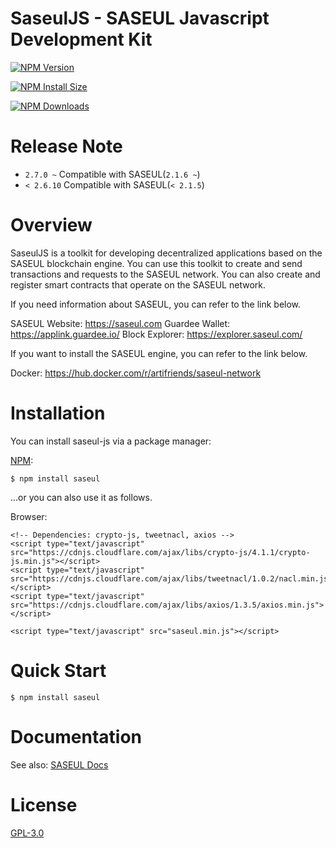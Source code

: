 # SaseulJS - SASEUL Javascript Development Kit

[![NPM Version][npm-version-image]][npm-url]

[![NPM Install Size][npm-install-size-image]][npm-install-size-url]

[![NPM Downloads][npm-downloads-image]][npm-downloads-url]

# Release Note

- `2.7.0 ~` Compatible with SASEUL(`2.1.6 ~`)
- `< 2.6.10` Compatible with SASEUL(`< 2.1.5`)

# Overview

SaseulJS is a toolkit for developing decentralized applications based on the SASEUL blockchain engine.
You can use this toolkit to create and send transactions and requests to the SASEUL network.
You can also create and register smart contracts that operate on the SASEUL network.

If you need information about SASEUL, you can refer to the link below.

SASEUL Website: https://saseul.com
Guardee Wallet: https://applink.guardee.io/
Block Explorer: https://explorer.saseul.com/

If you want to install the SASEUL engine, you can refer to the link below.

Docker: https://hub.docker.com/r/artifriends/saseul-network

# Installation

You can install saseul-js via a package manager:

[NPM](https://www.npmjs.org/):

    $ npm install saseul

...or you can also use it as follows.

Browser:

    <!-- Dependencies: crypto-js, tweetnacl, axios -->
    <script type="text/javascript" src="https://cdnjs.cloudflare.com/ajax/libs/crypto-js/4.1.1/crypto-js.min.js"></script>
    <script type="text/javascript" src="https://cdnjs.cloudflare.com/ajax/libs/tweetnacl/1.0.2/nacl.min.js"></script>
    <script type="text/javascript" src="https://cdnjs.cloudflare.com/ajax/libs/axios/1.3.5/axios.min.js"></script>

    <script type="text/javascript" src="saseul.min.js"></script>

# Quick Start

    $ npm install saseul

# Documentation

See also: [SASEUL Docs](https://docs.saseul.com/)

# License

[GPL-3.0](LICENSE)

[npm-downloads-image]: https://badgen.net/npm/dm/saseul
[npm-downloads-url]: https://npmcharts.com/compare/saseul?minimal=true
[npm-install-size-image]: https://badgen.net/packagephobia/install/saseul
[npm-install-size-url]: https://packagephobia.com/result?p=saseul
[npm-url]: https://npmjs.org/package/saseul
[npm-version-image]: https://badgen.net/npm/v/saseul
